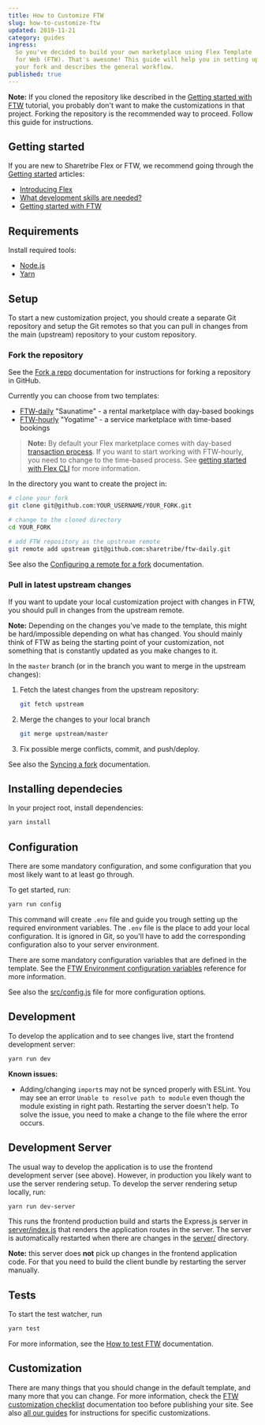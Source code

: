 ```yaml
---
title: How to Customize FTW
slug: how-to-customize-ftw
updated: 2019-11-21
category: guides
ingress:
  So you've decided to build your own marketplace using Flex Template
  for Web (FTW). That's awesome! This guide will help you in setting up
  your fork and describes the general workflow.
published: true
---
```


**Note:** If you cloned the repository like described in the
[Getting started with FTW](/tutorials/getting-started-with-ftw/)
tutorial, you probably don't want to make the customizations in that
project. Forking the repository is the recommended way to proceed.
Follow this guide for instructions.

## Getting started

If you are new to Sharetribe Flex or FTW, we recommend going through the
[Getting started](/background/getting-started/) articles:

- [Introducing Flex](/background/introducing-flex/)
- [What development skills are needed?](/background/development-skills/)
- [Getting started with FTW](/tutorials/getting-started-with-ftw/)

## Requirements

Install required tools:

- [Node.js](https://nodejs.org/)
- [Yarn](https://yarnpkg.com/)

## Setup

To start a new customization project, you should create a separate Git
repository and setup the Git remotes so that you can pull in changes
from the main (upstream) repository to your custom repository.

### Fork the repository

See the [Fork a repo](https://help.github.com/en/articles/fork-a-repo)
documentation for instructions for forking a repository in GitHub.

Currently you can choose from two templates:

- [FTW-daily](https://github.com/sharetribe/ftw-daily) "Saunatime" - a
  rental marketplace with day-based bookings
- [FTW-hourly](https://github.com/sharetribe/ftw-hourly) "Yogatime" - a
  service marketplace with time-based bookings

> **Note:** By default your Flex marketplace comes with day-based
> [transaction process](https://www.sharetribe.com/docs/background/transaction-process/).
> If you want to start working with FTW-hourly, you need to change to
> the time-based process. See
> [getting started with Flex CLI](https://www.sharetribe.com/docs/tutorials/getting-started-with-flex-cli/)
> for more information.

In the directory you want to create the project in:

```bash
# clone your fork
git clone git@github.com:YOUR_USERNAME/YOUR_FORK.git

# change to the cloned directory
cd YOUR_FORK

# add FTW repository as the upstream remote
git remote add upstream git@github.com:sharetribe/ftw-daily.git
```

See also the
[Configuring a remote for a fork](https://help.github.com/en/articles/configuring-a-remote-for-a-fork)
documentation.

### Pull in latest upstream changes

If you want to update your local customization project with changes in
FTW, you should pull in changes from the upstream remote.

**Note:** Depending on the changes you've made to the template, this
might be hard/impossible depending on what has changed. You should
mainly think of FTW as being the starting point of your customization,
not something that is constantly updated as you make changes to it.

In the `master` branch (or in the branch you want to merge in the
upstream changes):

1.  Fetch the latest changes from the upstream repository:

    ```bash
    git fetch upstream
    ```

1.  Merge the changes to your local branch

    ```bash
    git merge upstream/master
    ```

1.  Fix possible merge conflicts, commit, and push/deploy.

See also the
[Syncing a fork](https://help.github.com/en/articles/syncing-a-fork)
documentation.

## Installing dependecies

In your project root, install dependencies:

```bash
yarn install
```

## Configuration

There are some mandatory configuration, and some configuration that you
most likely want to at least go through.

To get started, run:

```bash
yarn run config
```

This command will create `.env` file and guide you trough setting up the
required environment variables. The `.env` file is the place to add your
local configuration. It is ignored in Git, so you'll have to add the
corresponding configuration also to your server environment.

There are some mandatory configuration variables that are defined in the
template. See the
[FTW Environment configuration variables](/references/ftw-env/)
reference for more information.

See also the
[src/config.js](https://github.com/sharetribe/ftw-daily/blob/master/src/config.js)
file for more configuration options.

## Development

To develop the application and to see changes live, start the frontend
development server:

```bash
yarn run dev
```

**Known issues:**

- Adding/changing `import`s may not be synced properly with ESLint. You
  may see an error `Unable to resolve path to module` even though the
  module existing in right path. Restarting the server doesn't help. To
  solve the issue, you need to make a change to the file where the error
  occurs.

## Development Server

The usual way to develop the application is to use the frontend
development server (see above). However, in production you likely want
to use the server rendering setup. To develop the server rendering setup
locally, run:

```bash
yarn run dev-server
```

This runs the frontend production build and starts the Express.js server
in
[server/index.js](https://github.com/sharetribe/ftw-daily/blob/master/server/index.js)
that renders the application routes in the server. The server is
automatically restarted when there are changes in the
[server/](https://github.com/sharetribe/ftw-daily/tree/master/server)
directory.

**Note:** this server does **not** pick up changes in the frontend
application code. For that you need to build the client bundle by
restarting the server manually.

## Tests

To start the test watcher, run

```bash
yarn test
```

For more information, see the
[How to test FTW](/guides/how-to-test-ftw/) documentation.

## Customization

There are many things that you should change in the default template,
and many more that you can change. For more information, check the
[FTW customization checklist](/guides/ftw-customization-checklist/)
documentation too before publishing your site. See also
[all our guides](/guides/) for instructions for specific customizations.
